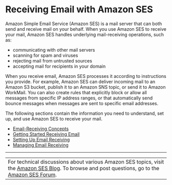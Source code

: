 # Receiving Email with Amazon SES<a name="receiving-email"></a>

Amazon Simple Email Service \(Amazon SES\) is a mail server that can both send and receive mail on your behalf\. When you use Amazon SES to receive your mail, Amazon SES handles underlying mail\-receiving operations, such as:
+ communicating with other mail servers
+ scanning for spam and viruses
+ rejecting mail from untrusted sources
+ accepting mail for recipients in your domain

When you receive email, Amazon SES processes it according to instructions you provide\. For example, Amazon SES can deliver incoming mail to an Amazon S3 bucket, publish it to an Amazon SNS topic, or send it to Amazon WorkMail\. You can also create rules that explicitly block or allow all messages from specific IP address ranges, or that automatically send bounce messages when messages are sent to specific email addresses\.

The following sections contain the information you need to understand, set up, and use Amazon SES to receive your mail\.
+ [Email\-Receiving Concepts](receiving-email-concepts.md)
+ [Getting Started Receiving Email](receiving-email-getting-started.md)
+ [Setting Up Email Receiving](receiving-email-setting-up.md)
+ [Managing Email Receiving](receiving-email-managing.md)


****  

|  | 
| --- |
| For technical discussions about various Amazon SES topics, visit the [Amazon SES Blog](https://aws.amazon.com//blogs/ses/)\. To browse and post questions, go to the [Amazon SES Forum](https://forums.aws.amazon.com/forum.jspa?forumID=90)\. | 